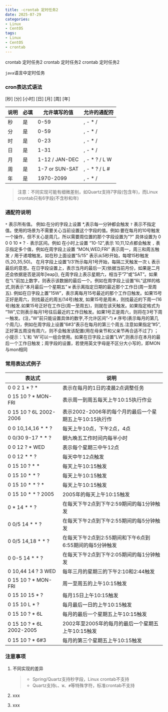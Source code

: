```yaml
---
title: -crontab 定时任务2
date: 2025-07-29
categories: 
- Linux
- CentOS
tags:
- Linux
- CentOS
- crontab
---
```


crontab 定时任务2
crontab 定时任务2
crontab 定时任务2

<!-- more -->

`java`语言中定时任务

### cron表达式语法

[秒] [分] [小时] [日] [月] [周] [年]

| 说明 | 必填 | 允许填写的值   | 允许的通配符  |
| ---- | ---- | -------------- | ------------- |
| 秒   | 是   | 0-59           | , - * /       |
| 分   | 是   | 0-59           | , - * /       |
| 时   | 是   | 0-23           | , - * /       |
| 日   | 是   | 1-31           | , - * /       |
| 月   | 是   | 1-12 / JAN-DEC | , - * ? / L W |
| 周   | 是   | 1-7 or SUN-SAT | , - * ? / L # |
| 年   | 是   | 1970-2099      | , - * /       |

> 注意：不同实现可能有细微差别，如Quartz支持7字段(包含年)，而Linux crontab只有6字段(不含秒和年)

### 通配符说明

`*` 表示所有值。 例如:在分的字段上设置 *,表示每一分钟都会触发
`?` 表示不指定值。使用的场景为不需要关心当前设置这个字段的值。例如:要在每月的10号触发一个操作，但不关心是周几，所以需要周位置的那个字段设置为”?” 具体设置为 0 0 0 10 * ?
`-` 表示区间。例如 在小时上设置 “10-12”,表示 10,11,12点都会触发
`,` 表示指定多个值，例如在周字段上设置 “MON,WED,FRI” 表示周一，周三和周五触发
`/` 用于递增触发。如在秒上面设置”5/15” 表示从5秒开始，每增15秒触发(5,20,35,50)。 在月字段上设置’1/3’所示每月1号开始，每隔三天触发一次
`L` 表示最后的意思。在日字段设置上，表示当月的最后一天(依据当前月份，如果是二月还会依据是否是润年[leap]), 在周字段上表示星期六，相当于”7”或”SAT”。如果在”L”前加上数字，则表示该数据的最后一个。例如在周字段上设置”6L”这样的格式,则表示“本月最后一个星期五”
`W` 表示离指定日期的最近那个工作日(周一至周五). 例如在日字段上置”15W”，表示离每月15号最近的那个工作日触发。如果15号正好是周六，则找最近的周五(14号)触发, 如果15号是周未，则找最近的下周一(16号)触发.如果15号正好在工作日(周一至周五)，则就在该天触发。如果指定格式为 “1W”,它则表示每月1号往后最近的工作日触发。如果1号正是周六，则将在3号下周一触发。(注，”W”前只能设置具体的数字,不允许区间”-“)
`#` 序号(表示每月的第几个周几)，例如在周字段上设置”6#3”表示在每月的第三个周五.注意如果指定”#5”,正好第五周没有周六，则不会触发该配置(用在母亲节和父亲节再合适不过了) ；小提示：’L’和 ‘W’可以一组合使用。如果在日字段上设置”LW”,则表示在本月的最后一个工作日触发；周字段的设置，若使用英文字母是不区分大小写的，即MON与mon相同

### 常用表达式例子

| 表达式                   | 说明                                                    |
| ------------------------ | ------------------------------------------------------- |
| 0 0 2 1 * ? *            | 表示在每月的1日的凌晨2点调整任务                        |
| 0 15 10 ? * MON-FRI      | 表示周一到周五每天上午10:15执行作业                     |
| 0 15 10 ? 6L 2002-2006   | 表示2002-2006年的每个月的最后一个星期五上午10:15执行作  |
| 0 0 10,14,16 * * ?       | 每天上午10点，下午2点，4点                              |
| 0 0/30 9-17 * * ?        | 朝九晚五工作时间内每半小时                              |
| 0 0 12 ? * WED           | 表示每个星期三中午12点                                  |
| 0 0 12 * * ?             | 每天中午12点触发                                        |
| 0 15 10 ? * *            | 每天上午10:15触发                                       |
| 0 15 10 * * ?            | 每天上午10:15触发                                       |
| 0 15 10 * * ? *          | 每天上午10:15触发                                       |
| 0 15 10 * * ? 2005       | 2005年的每天上午10:15触发                               |
| 0 * 14 * * ?             | 在每天下午2点到下午2:59期间的每1分钟触发                |
| 0 0/5 14 * * ?           | 在每天下午2点到下午2:55期间的每5分钟触发                |
| 0 0/5 14,18 * * ?        | 在每天下午2点到2:55期间和下午6点到6:55期间的每5分钟触发 |
| 0 0-5 14 * * ?           | 在每天下午2点到下午2:05期间的每1分钟触发                |
| 0 10,44 14 ? 3 WED       | 每年三月的星期三的下午2:10和2:44触发                    |
| 0 15 10 ? * MON-FRI      | 周一至周五的上午10:15触发                               |
| 0 15 10 15 * ?           | 每月15日上午10:15触发                                   |
| 0 15 10 L * ?            | 每月最后一日的上午10:15触发                             |
| 0 15 10 ? * 6L           | 每月的最后一个星期五上午10:15触发                       |
| 0 15 10 ? * 6L 2002-2005 | 2002年至2005年的每月的最后一个星期五上午10:15触发       |
| 0 15 10 ? * 6#3          | 每月的第三个星期五上午10:15触发                         |



### 注意事项

1. 不同实现的差异

   > - Spring/Quartz支持秒字段，Linux crontab不支持
   > - Quartz支持`L`、`W`、`#`等特殊字符，标准crontab不支持

2. xxx

3. xxx

